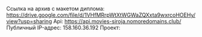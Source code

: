 Ссылка на архив с макетом диплома: https://drive.google.com/file/d/1VHfMRrpWtXtWGWaZQXxta9wxrcoHOEHy/view?usp=sharing
Api: https://api.movies-siroja.nomoredomains.club/ Публичный IP-адрес: 158.160.36.192
Проект: 
